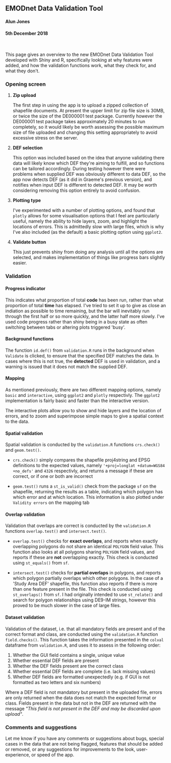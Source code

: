 ## EMODnet Data Validation Tool
#### Alun Jones
#### 5th December 2018

<br>

This page gives an overview to the new EMODnet Data Validation Tool developed with Shiny and R, specifically looking at why features were added, and how the validation functions work, what they check for, and what they don't.

### Opening screen

1.  **Zip upload**

    The first step in using the app is to upload a zipped collection of shapefile documents. At present the upper limit for zip file size is 30MB, or twice the size of the DE000001 test package. Currently however the DE000001 test package takes approximately 20 minutes to run completely, so it would likely be worth assessing the possible maximum size of file uploaded and changing this setting appropriately to avoid excessive stress on the server.

2.  **DEF selection**

    This option was included based on the idea that anyone validating there data will likely know which DEF they're aiming to fulfill, and so functions can be tailored accordingly. During testing however there were problems when supplied DEF was obviously different to data DEF, so the app now detects DEF (as it did in Graeme's previous version), and notifies when input DEF is different to detected DEF. It may be worth considering removing this option entirely to avoid confusion.

3.  **Plotting type**

    I've experimented with a number of plotting options, and found that `plotly` allows for some visualisation options that I feel are particularly useful, namely the ability to hide layers, zoom, and highlight the locations of errors. This is admittedly slow with large files, which is why I've also included (as the default) a basic plotting option using `ggplot2`.

4.  **Validate button**

    This just prevents shiny from doing any analysis until all the options are selected, and makes implementation of things like progress bars slightly easier.

### Validation

#### Progress indicator

This indicates what proportion of total **code** has been run, rather than what proportion of total **time** has elapsed. I've tried to set it up to give as close an indiation as possible to time remaining, but the bar will inevitably run through the first half or so more quickly, and the latter half more slowly. I've used code progress rather than shiny being in a busy state as often switching between tabs or altering plots triggered 'busy'. <br>

#### Background functions

The function `id.def()` from `validation.R` runs in the background when `Validate` is clicked, to ensure that the specified DEF matches the data. In cases where this is not true, the **detected** DEF is used in validation, and a warning is issued that it does not match the supplied DEF. <br>

#### Mapping

As mentioned previously, there are two different mapping options, namely `basic` and `interactive`, using `ggplot2` and `plotly` respectivly. The `ggplot2` implementation is fairly basic and faster than the interactive version. <br>

The interactive plots allow you to show and hide layers and the location of errors, and to zoom and superimpose simple maps to give a spatial context to the data. <br>

#### Spatial validation

Spatial validation is conducted by the `validation.R` functions `crs.check()` and `geom.test()`.

-   `crs.check()` simply compares the shapefile proj4string and EPSG definitions to the expected values, namely `'+proj=longlat +datum=WGS84 +no_defs'` and `4326` respectivly, and returns a message if these are correct, or if one or both are incorrect

-   `geom.test()` runs a `st_is_valid()` check from the package `sf` on the shapefile, returning the results as a table, indicating which polygon has which error and at which location. This information is also plotted under `Validity errors` on the mapping tab <br>

#### Overlap validation

Validation that overlaps are correct is conducted by the `validation.R` functions `overlap.test()` and `intersect.test()`.

-   `overlap.test()` checks for **exact overlaps**, and reports when exactly overlapping polygons do not share an identical `POLYGON` field value. This function also looks at all polygons sharing `POLYGON` field values, and reports if these are **not** overlapping exactly. This check is conducted using `st_equals()` from `sf`.

-   `intersect.test()` checks for **partial overlaps** in polygons, and reports which polygon partially overlaps which other polygons. In the case of a 'Study Area DEF' shapefile, this function also reports if there is more than one feature present in the file. This check is conducted using `st_overlaps()` from `sf`. I had originally intended to use `st_relate()` and search for polygon relationships using DE9-IM strings, however this proved to be much slower in the case of large files. <br>

#### Dataset validation

Validation of the dataset, i.e. that all mandatory fields are present and of the correct format and class, are conducted using the `validation.R` function `field.checks()`. This function takes the information presented in the `colval` dataframe from `validation.R`, and uses it to assess in the following order:

1.  Whether the GUI field contains a single, unique value
2.  Whether essential DEF fields are present
3.  Whether the DEF fields present are the correct class
4.  Whether essential DEF fields are complete (i.e. lack missing values)
5.  Whether DEF fields are formatted unexpectedly (e.g. if GUI is not formatted as two letters and six numbers)

Where a DEF field is not mandatory but present in the uploaded file, errors are only returned when the data does not match the expected format or class. Fields present in the data but not in the DEF are returned with the message *"This field is not present in the DEF and may be discarded upon upload"*. <br>

### Comments and suggestions

Let me know if you have any comments or suggestions about bugs, special cases in the data that are not being flagged, features that should be added or removed, or any suggestions for improvements to the look, user-experience, or speed of the app.

<br> <br> <br>

